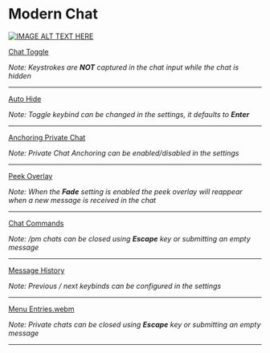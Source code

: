 # Modern Chat

[![IMAGE ALT TEXT HERE](https://img.youtube.com/vi/a6H9e2_dk3s/0.jpg)](https://www.youtube.com/watch?v=a6H9e2_dk3s)


[Chat Toggle](https://github.com/user-attachments/assets/60398bed-d005-4f74-91b9-3988c2187ce2)

_Note: Keystrokes are **NOT** captured in the chat input while the chat is hidden_

---

[Auto Hide](https://github.com/user-attachments/assets/2a254122-1151-438c-9f29-418739d6a2df)

_Note: Toggle keybind can be changed in the settings, it defaults to **Enter**_

---

[Anchoring Private Chat](https://github.com/user-attachments/assets/064b807a-43de-44e0-a38f-4753afcf095d)

_Note: Private Chat Anchoring can be enabled/disabled in the settings_

---

[Peek Overlay](https://github.com/user-attachments/assets/e022f8e5-a87c-4cdc-b049-fef0b5076ae9)

_Note: When the **Fade** setting is enabled the peek overlay will reappear when a new message is received in the chat_

---

[Chat Commands](https://github.com/user-attachments/assets/d59f1c79-1163-4835-bd35-e24d4a5a8abe)

_Note: /pm chats can be closed using **Escape** key or submitting an empty message_

---

[Message History](https://github.com/user-attachments/assets/0778a52d-2320-4b29-b17a-8c934b99cfe4)

_Note: Previous / next keybinds can be configured in the settings_

---

[Menu Entries.webm](https://github.com/user-attachments/assets/49da2342-94ff-43c2-883d-1c9dbfa5d0ee)

_Note: Private chats can be closed using **Escape** key or submitting an empty message_

---





